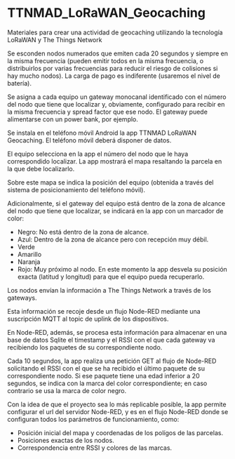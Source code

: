 # TTNMAD_LoRaWAN_Geocaching
Materiales para crear una actividad de geocaching utilizando la tecnología LoRaWAN y The Things Network

Se esconden nodos numerados que emiten cada 20 segundos y siempre en la misma frecuencia (pueden emitir todos en la misma frecuencia, o distribuirlos por varias frecuencias para reducir el riesgo de colisiones si hay mucho nodos). La carga de pago es indiferente (usaremos el nivel de batería).

Se asigna a cada equipo un gateway monocanal identificado con el número del nodo que tiene que localizar y, obviamente, configurado para recibir en la misma frecuencia y spread factor que ese nodo. El gateway puede alimentarse con un power bank, por ejemplo.

Se instala en el teléfono móvil Android la app TTNMAD LoRaWAN Geocaching. El teléfono móvil deberá disponer de datos.

El equipo selecciona en la app el número del nodo que le haya correspondido localizar. La app mostrará el mapa resaltando la parcela en la que debe localizarlo.

Sobre este mapa se indica la posición del equipo (obtenida a través del sistema de posicionamiento del teléfono móvil).

Adicionalmente, si el gateway del equipo está dentro de la zona de alcance del nodo que tiene que localizar, se indicará en la app con un marcador de color:

- Negro: No está dentro de la zona de alcance.
- Azul: Dentro de la zona de alcance pero con recepción muy débil.
- Verde
- Amarillo
- Naranja
- Rojo: Muy próximo al nodo. En este momento la app desvela su posición exacta (latitud y longitud) para que el equipo pueda recuperarlo.

Los nodos envían la información a The Things Network a través de los gateways.

Esta información se recoje desde un flujo Node-RED mediante una suscripción MQTT al topic de uplink de los dispositivos.

En Node-RED, además, se procesa esta información para almacenar en una base de datos Sqlite el timestamp y el RSSI con el que cada gateway va recibiendo los paquetes de su correspondiente nodo.

Cada 10 segundos, la app realiza una petición GET al flujo de Node-RED solicitando el RSSI con el que se ha recibido el último paquete de su correspondiente nodo. Si ese paquete tiene una edad inferior a 20 segundos, se indica con la marca del color correspondiente; en caso contrario se usa la marca de color negro.

Con la idea de que el proyecto sea lo más replicable posible, la app permite configurar el url del servidor Node-RED, y es en el flujo Node-RED donde se configuran todos los parámetros de funcionamiento, como:

- Posición inicial del mapa y coordenadas de los polígos de las parcelas.
- Posiciones exactas de los nodos.
- Correspondencia entre RSSI y colores de las marcas.
